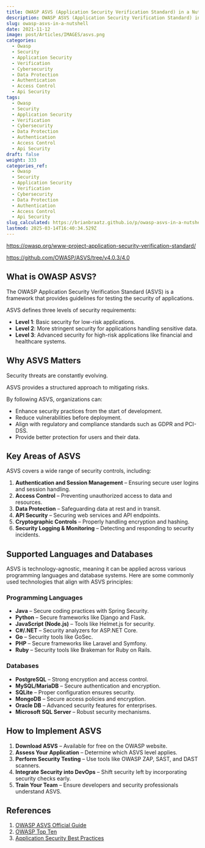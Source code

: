 ```yaml
---
title: OWASP ASVS (Application Security Verification Standard) in a Nutshell
description: OWASP ASVS (Application Security Verification Standard) in a Nutshell
slug: owasp-asvs-in-a-nutshell
date: 2021-11-12
image: post/Articles/IMAGES/asvs.png
categories:
  - Owasp
  - Security
  - Application Security
  - Verification
  - Cybersecurity
  - Data Protection
  - Authentication
  - Access Control
  - Api Security
tags:
  - Owasp
  - Security
  - Application Security
  - Verification
  - Cybersecurity
  - Data Protection
  - Authentication
  - Access Control
  - Api Security
draft: false
weight: 333
categories_ref:
  - Owasp
  - Security
  - Application Security
  - Verification
  - Cybersecurity
  - Data Protection
  - Authentication
  - Access Control
  - Api Security
slug_calculated: https://brianbraatz.github.io/p/owasp-asvs-in-a-nutshell
lastmod: 2025-03-14T16:40:34.529Z
---
```

<https://owasp.org/www-project-application-security-verification-standard/>

<https://github.com/OWASP/ASVS/tree/v4.0.3/4.0>

## What is OWASP ASVS?

The OWASP Application Security Verification Standard (ASVS) is a framework that provides guidelines for testing the security of applications.

ASVS defines three levels of security requirements:

* **Level 1**: Basic security for low-risk applications.
* **Level 2**: More stringent security for applications handling sensitive data.
* **Level 3**: Advanced security for high-risk applications like financial and healthcare systems.

## Why ASVS Matters

Security threats are constantly evolving.

ASVS provides a structured approach to mitigating risks.

By following ASVS, organizations can:

* Enhance security practices from the start of development.
* Reduce vulnerabilities before deployment.
* Align with regulatory and compliance standards such as GDPR and PCI-DSS.
* Provide better protection for users and their data.

## Key Areas of ASVS

ASVS covers a wide range of security controls, including:

1. **Authentication and Session Management** – Ensuring secure user logins and session handling.
2. **Access Control** – Preventing unauthorized access to data and resources.
3. **Data Protection** – Safeguarding data at rest and in transit.
4. **API Security** – Securing web services and API endpoints.
5. **Cryptographic Controls** – Properly handling encryption and hashing.
6. **Security Logging & Monitoring** – Detecting and responding to security incidents.

## Supported Languages and Databases

ASVS is technology-agnostic, meaning it can be applied across various programming languages and database systems. Here are some commonly used technologies that align with ASVS principles:

### **Programming Languages**

* **Java** – Secure coding practices with Spring Security.
* **Python** – Secure frameworks like Django and Flask.
* **JavaScript (Node.js)** – Tools like Helmet.js for security.
* **C#/.NET** – Security analyzers for ASP.NET Core.
* **Go** – Security tools like GoSec.
* **PHP** – Secure frameworks like Laravel and Symfony.
* **Ruby** – Security tools like Brakeman for Ruby on Rails.

### **Databases**

* **PostgreSQL** – Strong encryption and access control.
* **MySQL/MariaDB** – Secure authentication and encryption.
* **SQLite** – Proper configuration ensures security.
* **MongoDB** – Secure access policies and encryption.
* **Oracle DB** – Advanced security features for enterprises.
* **Microsoft SQL Server** – Robust security mechanisms.

## How to Implement ASVS

1. **Download ASVS** – Available for free on the OWASP website.
2. **Assess Your Application** – Determine which ASVS level applies.
3. **Perform Security Testing** – Use tools like OWASP ZAP, SAST, and DAST scanners.
4. **Integrate Security into DevOps** – Shift security left by incorporating security checks early.
5. **Train Your Team** – Ensure developers and security professionals understand ASVS.

<!-- 
## Conclusion

OWASP ASVS is a must-have for organizations looking to build secure applications. It provides a clear roadmap for improving security and mitigating risks. By following ASVS, you can ensure that your application is not just functional, but also fortified against modern threats.

**Secure your applications today – because security should never be an afterthought!**

---

## Key Ideas

| Topic                      | Summary |
|----------------------------|---------|
| **What is ASVS?**          | A security verification standard for applications |
| **Why it matters?**        | Reduces security risks, aligns with compliance |
| **Key Areas**              | Authentication, Access Control, Data Protection, API Security |
| **Supported Technologies** | Java, Python, .NET, Go, PHP, Ruby + various databases |
| **Implementation**         | Download ASVS, assess security levels, perform testing |
-->

## References

1. [OWASP ASVS Official Guide](https://owasp.org/www-project-application-security-verification-standard/)
2. [OWASP Top Ten](https://owasp.org/www-project-top-ten/)
3. [Application Security Best Practices](https://owasp.org/www-community/Application_Security_Best_Practices)

